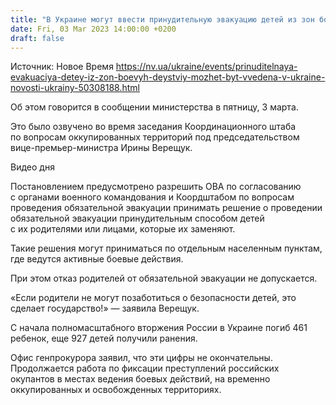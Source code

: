 ```yaml
---
title: "В Украине могут ввести принудительную эвакуацию детей из зон боевых действий"
date: Fri, 03 Mar 2023 14:00:00 +0200
draft: false
---
```

Источник: Новое Время https://nv.ua/ukraine/events/prinuditelnaya-evakuaciya-detey-iz-zon-boevyh-deystviy-mozhet-byt-vvedena-v-ukraine-novosti-ukrainy-50308188.html


Об этом говорится в сообщении министерства в пятницу, 3 марта.

Это было озвучено во время заседания Координационного штаба по вопросам оккупированных территорий под председательством вице-премьер-министра Ирины Верещук.

  Видео дня   

Постановлением предусмотрено разрешить ОВА по согласованию с органами военного командования и Коордштабом по вопросам проведения обязательной эвакуации принимать решение о проведении обязательной эвакуации принудительным способом детей с их родителями или лицами, которые их заменяют.

Такие решения могут приниматься по отдельным населенным пунктам, где ведутся активные боевые действия.

При этом отказ родителей от обязательной эвакуации не допускается.

«Если родители не могут позаботиться о безопасности детей, это сделает государство!» — заявила Верещук.

С начала полномасштабного вторжения России в Украине погиб 461 ребенок, еще 927 детей получили ранения.

Офис генпрокурора заявил, что эти цифры не окончательны. Продолжается работа по фиксации преступлений российских окупантов в местах ведения боевых действий, на временно оккупированных и освобожденных территориях.


